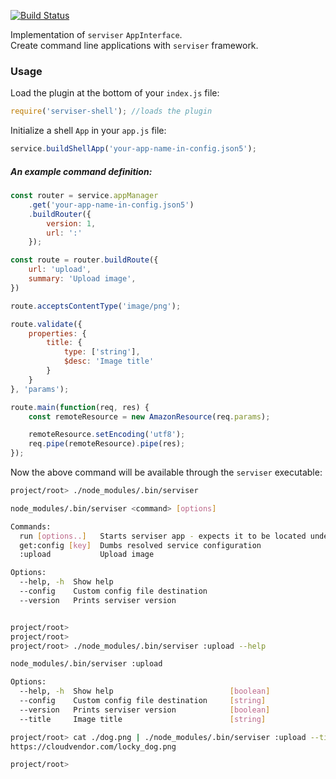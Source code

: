 [![Build Status](https://travis-ci.org/lucid-services/serviser-shell.svg?branch=master)](https://travis-ci.org/lucid-services/serviser-shell)

Implementation of `serviser` `AppInterface`.  
Create command line applications with `serviser` framework.

### Usage

Load the plugin at the bottom of your `index.js` file:

```javascript
require('serviser-shell'); //loads the plugin
```

Initialize a shell `App` in your `app.js` file:
```javascript
service.buildShellApp('your-app-name-in-config.json5');
```

##### An example command definition:
```javascript
const router = service.appManager
    .get('your-app-name-in-config.json5')
    .buildRouter({
        version: 1,
        url: ':'
    });

const route = router.buildRoute({
    url: 'upload',
    summary: 'Upload image',
})

route.acceptsContentType('image/png');

route.validate({
    properties: {
        title: {
            type: ['string'],
            $desc: 'Image title'
        }
    }
}, 'params');

route.main(function(req, res) {
    const remoteResource = new AmazonResource(req.params);

    remoteResource.setEncoding('utf8');
    req.pipe(remoteResource).pipe(res);
});
```

Now the above command will be available through the `serviser` executable:

```bash
project/root> ./node_modules/.bin/serviser

node_modules/.bin/serviser <command> [options]

Commands:
  run [options..]   Starts serviser app - expects it to be located under cwd    [aliases: start, serve]
  get:config [key]  Dumbs resolved service configuration
  :upload           Upload image

Options:
  --help, -h  Show help                                                         [boolean]
  --config    Custom config file destination                                    [string]
  --version   Prints serviser version                                           [boolean]


project/root>
project/root>
project/root> ./node_modules/.bin/serviser :upload --help

node_modules/.bin/serviser :upload

Options:
  --help, -h  Show help                          [boolean]
  --config    Custom config file destination     [string]
  --version   Prints serviser version            [boolean]
  --title     Image title                        [string]

project/root> cat ./dog.png | ./node_modules/.bin/serviser :upload --title Loky
https://cloudvendor.com/locky_dog.png

project/root>
```

